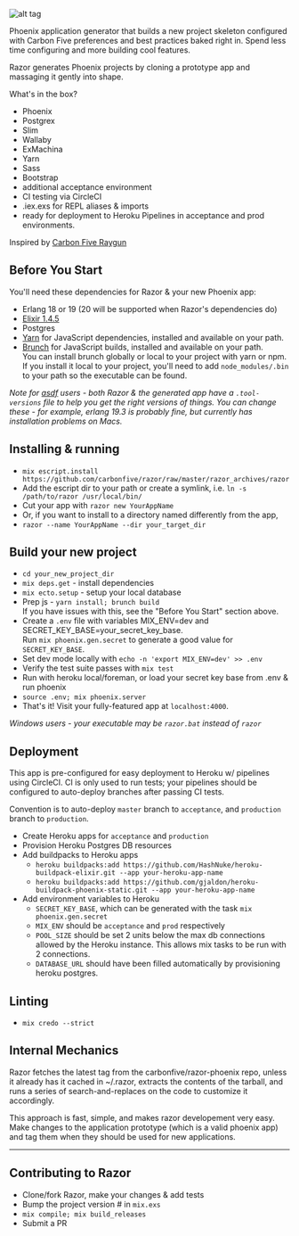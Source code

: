 ![alt tag](https://github.com/craiglyons/razor/blob/master/static/logo_tmp.jpg)

Phoenix application generator that builds a new project skeleton configured with Carbon Five preferences and best practices baked right in. Spend less time configuring and more building cool features.

Razor generates Phoenix projects by cloning a prototype app and massaging it gently into shape.

What's in the box? 
- Phoenix
- Postgrex
- Slim
- Wallaby
- ExMachina
- Yarn
- Sass
- Bootstrap
- additional acceptance environment
- CI testing via CircleCI
- .iex.exs for REPL aliases & imports
- ready for deployment to Heroku Pipelines in acceptance and prod environments.

Inspired by [Carbon Five Raygun](https://github.com/carbonfive/raygun)

## Before You Start
You'll need these dependencies for Razor & your new Phoenix app:
* Erlang 18 or 19 (20 will be supported when Razor's dependencies do)
* [Elixir 1.4.5](https://elixir-lang.org/install.html)
* Postgres
* [Yarn](https://github.com/yarnpkg/yarn) for JavaScript dependencies, installed and available on your path.
* [Brunch](https://github.com/brunch/brunch) for JavaScript builds, installed and available on your path.  
You can install brunch globally or local to your project with yarn or npm.  
If you install it local to your project, you'll need to add `node_modules/.bin` to your path so the executable can be found.

_Note for [asdf](https://github.com/asdf-vm/asdf) users - both Razor & the generated app have a `.tool-versions` file to help you get the right versions of things. You can change these - for example, erlang 19.3 is probably fine, but currently has installation problems on Macs._

## Installing & running
* `mix escript.install https://github.com/carbonfive/razor/raw/master/razor_archives/razor`
* Add the escript dir to your path or create a symlink, i.e. `ln -s /path/to/razor /usr/local/bin/`
* Cut your app with `razor new YourAppName`
* Or, if you want to install to a directory named differently from the app,
* `razor --name YourAppName --dir your_target_dir`


## Build your new project
* `cd your_new_project_dir`
* `mix deps.get` - install dependencies
* `mix ecto.setup` - setup your local database
* Prep js - `yarn install; brunch build`  
If you have issues with this, see the "Before You Start" section above.
* Create a `.env` file with variables MIX_ENV=dev and SECRET_KEY_BASE=your_secret_key_base.  
Run `mix phoenix.gen.secret` to generate a good value for `SECRET_KEY_BASE`.
* Set dev mode locally with `echo -n 'export MIX_ENV=dev' >> .env`
* Verify the test suite passes with `mix test`
* Run with heroku local/foreman, or load your secret key base from .env & run phoenix
* `source .env; mix phoenix.server`
* That's it! Visit your fully-featured app at `localhost:4000`.

_Windows users - your executable may be `razor.bat` instead of `razor`_

## Deployment
  This app is pre-configured for easy deployment to Heroku w/ pipelines using CircleCI.  CI is only used to run tests; your pipelines should be configured to auto-deploy branches after passing CI tests.

  Convention is to auto-deploy `master` branch to `acceptance`, and `production` branch to `production`.

  * Create Heroku apps for `acceptance` and `production`
  * Provision Heroku Postgres DB resources
  * Add buildpacks to Heroku apps
    * `heroku buildpacks:add https://github.com/HashNuke/heroku-buildpack-elixir.git --app your-heroku-app-name`
    * `heroku buildpacks:add https://github.com/gjaldon/heroku-buildpack-phoenix-static.git --app your-heroku-app-name`
  * Add environment variables to Heroku
    * `SECRET_KEY_BASE`, which can be generated with the task `mix phoenix.gen.secret`
    * `MIX_ENV` should be `acceptance` and `prod` respectively
    * `POOL_SIZE` should be set 2 units below the max db connections allowed by the Heroku instance. This allows mix tasks to be run with 2 connections.
    * `DATABASE_URL` should have been filled automatically by provisioning heroku postgres.

## Linting
* `mix credo --strict`

## Internal Mechanics

Razor fetches the latest tag from the carbonfive/razor-phoenix repo, unless it already has it cached in ~/.razor, extracts the contents of the tarball, and runs a series of search-and-replaces on the code to customize it accordingly.

This approach is fast, simple, and makes razor developement very easy. Make changes to the application prototype (which is a valid phoenix app) and tag them when they should be used for new applications.

***

## Contributing to Razor
* Clone/fork Razor, make your changes & add tests
* Bump the project version # in `mix.exs`
* `mix compile; mix build_releases`
* Submit a PR
